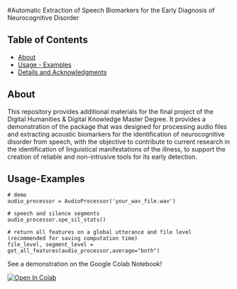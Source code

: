 #Automatic Extraction of Speech Biomarkers for the Early Diagnosis of Neurocognitive Disorder

## Table of Contents
+ [About](#about)
+ [Usage - Examples](#examples)
+ [Details and Acknowledgments](#details)

## About <a name = "about"></a>
This repository provides additional materials for the final project of the Digital Humanities & Digital Knowledge Master Degree. It provides a demonstration of the package that was designed for processing audio files and extracting acoustic biomarkers for the identification of neurocognitive disorder from speech, with the objective to contribute to current research in the identification of linguistical manifestations of the illness, to support the creation of reliable and non-intrusive tools for its early detection.

<!-- ## Features

- **Temporal speech parameters:** mean, median and standard deviation of speech and silence segments, percentage on silence ratio, percentage on silence to speech ratio, transformed phonation rate.

- **Pitch related:** F0 (Sub-Harmonic-Summation & Post-Viterbi Smoothing)

- **Spectral features:** MFCC, Spectral descriptors and moments (Spectral centroid, skewness, variance, flux) and formants (F1-F3)

- **Voice Quality:** Shimmer, Jitter, Harmonics to Noise Ratio

- **Self-similarity:** Complexity of the speech signal using the Higuchi Fractal Dimension Algorithm. -->

 <!-- Please refer to the <a href="#details"> details </a> section for more. -->
<!--
### Prerequisites

This program has been developed and tested on Linux (Ubuntu) environment. -->

<!-- ### Installing/Requirements

Clone the repository and install the necessary packages with the install_requirements.sh inside the project's directory.

```
# if on colab
!git clone https://github.com/chloeppd/AcousticDLBextractor

%cd AcousticDLBExtractor

!bash install_requirements.sh
```

You may also need to get the necessary permissions:
```
!chmod 755 -R /content/AcousticDLBextractor
``` -->





## Usage-Examples <a name = "examples"></a>

```
# demo
audio_processor = AudioProcessor('your_wav_file.wav')

# speech and silence segments
audio_processor.spe_sil_stats()

# return all features on a global utterance and file level (recommended for saving computation time)
file_level, segment_level = get_all_features(audio_processor,average="both")

```
See a demonstration on the Google Colab Notebook!

<a target="_blank" href="https://colab.research.google.com/github/chloeppd/AcousticDLBextractor/blob/main/Notebooks/demo.ipynb">
  <img src="https://colab.research.google.com/assets/colab-badge.svg" alt="Open In Colab"/>
</a>


<!--
## Details and Acknowledgments<a name = "details"></a>

- This project uses the **INTERSPEECH 2016 ComparE and GeMAPS feature sets** using the <a href="https://github.com/audeering/opensmile-python?tab=readme-ov-file">openSMILE</a> python wrapper for audio analysis.

- **Voice Activity Detection** is performed using <a href="https://github.com/enmwmak/ssvad">SS-VAD</a> Voice Activity Detector for NIST Speaker Recognition Evaluation by Mak & Yu.

- **The Higuchi Fractal Dimension Algorithm** is retrieved from <a href="https://github.com/inuritdino/HiguchiFractalDimension">this package</a> at master commit: fef4903.

- **The sample audios** are from the open access <a href="http://www.clips.unina.it/it/index.jsp">CLIPS</a> corpus (Corpora e Lessici dell'Italiano Parlato e Scritto). -->
